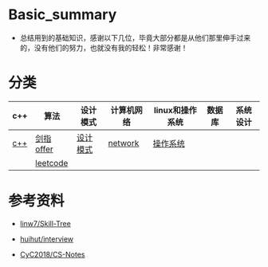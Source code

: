 # Basic_summary
- 总结用到的基础知识，感谢以下几位，毕竟大部分都是从他们那里伸手过来的，没有他们的努力，也就没有我的轻松！非常感谢！



# 分类

[c++]: /notes/c++.md   "c++"
[设计模式]: /notes/design.md "设计模式"
[剑指offer]: /notes/JZoffer.md
[leetcode]: /notes/leetcode.md
[network]: /notes/network.md
[操作系统]: /notes/os.md


| c++ | 算法| 设计模式 | 计算机网络 | linux和操作系统 |  数据库 | 系统设计 |
| -|-|-|-| -|-|-|
| [c++] | [剑指offer] |[设计模式] 	| [network] | [操作系统]    |          |         |
|       | [leetcode]    |             |           |     | 			 |  	   | 






# 参考资料

- [linw7/Skill-Tree](https://github.com/linw7/Skill-Tree)

- [huihut/interview](https://github.com/huihut/interview)

- [CyC2018/CS-Notes](https://github.com/CyC2018/CS-Notes)
